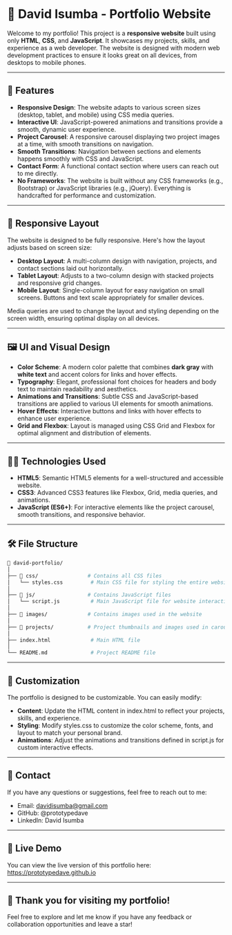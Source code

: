 # 📑 **David Isumba - Portfolio Website** 

Welcome to my portfolio! This project is a **responsive website** built using only **HTML**, **CSS**, and **JavaScript**. It showcases my projects, skills, and experience as a web developer. The website is designed with modern web development practices to ensure it looks great on all devices, from desktops to mobile phones.

---

## 🌟 **Features**

- **Responsive Design**: The website adapts to various screen sizes (desktop, tablet, and mobile) using CSS media queries.
- **Interactive UI**: JavaScript-powered animations and transitions provide a smooth, dynamic user experience.
- **Project Carousel**: A responsive carousel displaying two project images at a time, with smooth transitions on navigation.
- **Smooth Transitions**: Navigation between sections and elements happens smoothly with CSS and JavaScript.
- **Contact Form**: A functional contact section where users can reach out to me directly.
- **No Frameworks**: The website is built without any CSS frameworks (e.g., Bootstrap) or JavaScript libraries (e.g., jQuery). Everything is handcrafted for performance and customization.
  
---

## 📱 **Responsive Layout**

The website is designed to be fully responsive. Here's how the layout adjusts based on screen size:

- **Desktop Layout**: A multi-column design with navigation, projects, and contact sections laid out horizontally.
- **Tablet Layout**: Adjusts to a two-column design with stacked projects and responsive grid changes.
- **Mobile Layout**: Single-column layout for easy navigation on small screens. Buttons and text scale appropriately for smaller devices.

Media queries are used to change the layout and styling depending on the screen width, ensuring optimal display on all devices.

---

## 🖼️ **UI and Visual Design**

- **Color Scheme**: A modern color palette that combines **dark gray** with **white text** and accent colors for links and hover effects.
- **Typography**: Elegant, professional font choices for headers and body text to maintain readability and aesthetics.
- **Animations and Transitions**: Subtle CSS and JavaScript-based transitions are applied to various UI elements for smooth animations.
- **Hover Effects**: Interactive buttons and links with hover effects to enhance user experience.
- **Grid and Flexbox**: Layout is managed using CSS Grid and Flexbox for optimal alignment and distribution of elements.

---

## 🧑‍💻 **Technologies Used**

- **HTML5**: Semantic HTML5 elements for a well-structured and accessible website.
- **CSS3**: Advanced CSS3 features like Flexbox, Grid, media queries, and animations.
- **JavaScript (ES6+)**: For interactive elements like the project carousel, smooth transitions, and responsive behavior.
  
---

## 🛠️ **File Structure**

```bash
📁 david-portfolio/
│
├── 📁 css/                # Contains all CSS files
│   └── styles.css         # Main CSS file for styling the entire website
│
├── 📁 js/                 # Contains JavaScript files
│   └── script.js          # Main JavaScript file for website interactions
│
├── 📁 images/             # Contains images used in the website
│
├── 📁 projects/           # Project thumbnails and images used in carousel
│
├── index.html             # Main HTML file
│
└── README.md              # Project README file

```
---
## 🎨 **Customization**

The portfolio is designed to be customizable. You can easily modify:
- **Content**: Update the HTML content in index.html to reflect your projects, skills, and experience.
- **Styling**: Modify styles.css to customize the color scheme, fonts, and layout to match your personal brand.
- **Animations**: Adjust the animations and transitions defined in script.js for custom interactive effects.

---
## 📧 **Contact**

If you have any questions or suggestions, feel free to reach out to me:

  -  Email: davidisumba@gmail.com
  -  GitHub: @prototypedave
  -  LinkedIn: David Isumba

---

## 🚀 **Live Demo**
You can view the live version of this portfolio here: https://prototypedave.github.io

---
## 👏 **Thank you for visiting my portfolio!**
Feel free to explore and let me know if you have any feedback or collaboration opportunities and leave a star!
